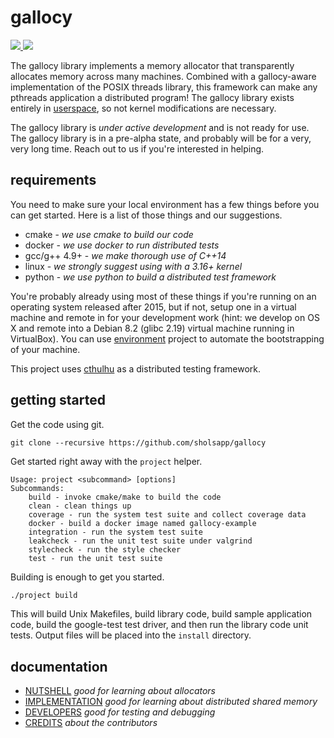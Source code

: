 # gallocy

<a href='https://travis-ci.org/sholsapp/gallocy'>
<img src='https://img.shields.io/travis/sholsapp/gallocy/master.svg?style=flat-square' />
</a>
<a href='https://coveralls.io/github/sholsapp/gallocy'>
<img src='https://img.shields.io/coveralls/sholsapp/gallocy/master.svg?style=flat-square' />
</a>

The gallocy library implements a memory allocator that transparently allocates
memory across many machines. Combined with a gallocy-aware implementation of
the POSIX threads library, this framework can make any pthreads application a
distributed program! The gallocy library exists entirely in
[userspace](http://www.linfo.org/user_space.html), so not kernel modifications
are necessary.

The gallocy library is *under active development* and is not ready for use. The
gallocy library is in a pre-alpha state, and probably will be for a very, very
long time. Reach out to us if you're interested in helping.

## requirements

You need to make sure your local environment has a few things before you can
get started. Here is a list of those things and our suggestions.

- cmake - *we use cmake to build our code*
- docker - *we use docker to run distributed tests*
- gcc/g++ 4.9+ - *we make thorough use of C++14*
- linux - *we strongly suggest using with a 3.16+ kernel*
- python - *we use python to build a distributed test framework*

You're probably already using most of these things if you're running on an
operating system released after 2015, but if not, setup one in a virtual
machine and remote in for your development work (hint: we develop on OS X and
remote into a Debian 8.2 (glibc 2.19) virtual machine running in VirtualBox).
You can use [environment](https://github.com/corelabsio/environment) project to
automate the bootstrapping of your machine.

This project uses [cthulhu](https://github.com/sholsapp/cthulhu) as a
distributed testing framework.

## getting started

Get the code using git.

```
git clone --recursive https://github.com/sholsapp/gallocy
```

Get started right away with the `project` helper.

```
Usage: project <subcommand> [options]
Subcommands:
    build - invoke cmake/make to build the code
    clean - clean things up
    coverage - run the system test suite and collect coverage data
    docker - build a docker image named gallocy-example
    integration - run the system test suite
    leakcheck - run the unit test suite under valgrind
    stylecheck - run the style checker
    test - run the unit test suite
```

Building is enough to get you started.

```bash
./project build
```

This will build Unix Makefiles, build library code, build sample application
code, build the google-test test driver, and then run the library code unit
tests. Output files will be placed into the `install` directory.

## documentation

  - [NUTSHELL](./resources/NUTSHELL.md) *good for learning about allocators*
  - [IMPLEMENTATION](./resources/IMPLEMENTATION.md) *good for learning about distributed shared memory*
  - [DEVELOPERS](./resources/DEVELOPERS.md) *good for testing and debugging*
  - [CREDITS](./resources/CREDITS.md) *about the contributors*
